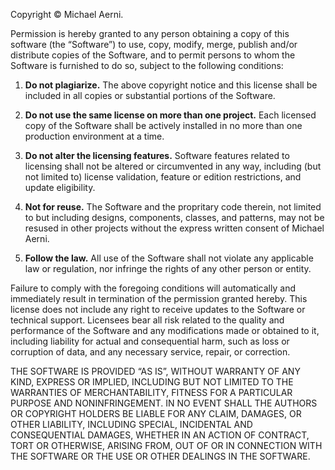 Copyright © Michael Aerni.

Permission is hereby granted to any person obtaining a copy of this software (the “Software”) to use, copy, modify, merge, publish and/or distribute copies of the Software, and to permit persons to whom the Software is furnished to do so, subject to the following conditions:

1. **Do not plagiarize.** The above copyright notice and this license shall be included in all copies or substantial portions of the Software.

2. **Do not use the same license on more than one project.** Each licensed copy of the Software shall be actively installed in no more than one production environment at a time.

3. **Do not alter the licensing features.** Software features related to licensing shall not be altered or circumvented in any way, including (but not limited to) license validation, feature or edition restrictions, and update eligibility.

4. **Not for reuse.** The Software and the propritary code therein, not limited to but including designs, components, classes, and patterns, may not be resused in other projects without the express written consent of Michael Aerni.

5. **Follow the law.** All use of the Software shall not violate any applicable law or regulation, nor infringe the rights of any other person or entity.

Failure to comply with the foregoing conditions will automatically and immediately result in termination of the permission granted hereby. This license does not include any right to receive updates to the Software or technical support. Licensees bear all risk related to the quality and
performance of the Software and any modifications made or obtained to it, including liability for actual and consequential harm, such as loss or corruption of data, and any necessary service, repair, or correction.

THE SOFTWARE IS PROVIDED “AS IS”, WITHOUT WARRANTY OF ANY KIND, EXPRESS OR IMPLIED, INCLUDING BUT NOT LIMITED TO THE WARRANTIES OF MERCHANTABILITY, FITNESS FOR A PARTICULAR PURPOSE AND NONINFRINGEMENT. IN NO EVENT SHALL THE AUTHORS OR COPYRIGHT HOLDERS BE LIABLE FOR ANY CLAIM, DAMAGES, OR OTHER LIABILITY, INCLUDING SPECIAL, INCIDENTAL AND CONSEQUENTIAL DAMAGES, WHETHER IN
AN ACTION OF CONTRACT, TORT OR OTHERWISE, ARISING FROM, OUT OF OR IN CONNECTION WITH THE SOFTWARE OR THE USE OR OTHER DEALINGS IN THE SOFTWARE.
